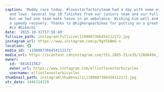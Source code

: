```yaml
---
caption: 'Muddy race today. #lovestarfactoryteam had a day with some extreme highs
  and lows. Several top 10 finishes from our juniors team and our full sized squad.
  But we had one team mate leave in an ambulance. Wishing him well and hoping for
  a speedy recovery. Thanks to @highergearbikes for putting on a great race! #cyclocross
  #cx #bikechi'
date: '2015-10-31T17:58:49'
fullsize_path: instagram\fullsize\1108087366454112172.jpg
instagram_url: https://www.instagram.com/p/9gt5bBmG-s
location: {}
media_id: '1108087366454112172'
media_url: https://scontent.cdninstagram.com/t51.2885-15/e35/12080494_1655431374741899_1830009102_n.jpg?ig_cache_key=MTEwODA4NzM2NjQ1NDExMjE3Mg%3D%3D.2
owner:
  id: '661611562'
  owner_url: https://www.instagram.com/elliotlovestarbicycles
  username: elliotlovestarbicycles
thumbnail_path: instagram\thumbnails\1108087366454112172.jpg
utc_date: 1446314329
---
```

